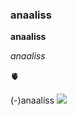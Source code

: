 ###  anaaliss

 **anaaliss**

 _anaaliss_

 🫀

 (-)anaaliss
![](https://media.tenor.com/9UsnnD4gsBoAAAAM/so-paulo.gif) 
